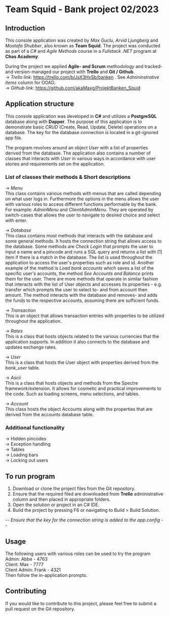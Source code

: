 # Team Squid - Bank project 02/2023

## Introduction 
This console application was created by *Max Guclu*, *Arvid Ljungberg* and *Mostafa Shubber*, also known as **Team Squid**. The project was conducted as part of a *C#* and *Agile Methods* course in a *Fullstack .NET* program at **Chas Academy**.   

During the project we applied **Agile- and Scrum** methodology and tracked- and version-managed our project with **Trello** and **Git / Github**.   
-> *Trello link*: https://trello.com/b/JsX3HvSb/banken . See *Admininstrative items* column for OOAD.  
-> *Github link*: https://github.com/akaMaxg/ProjektBanken_Squid  

## Application structure
This console application was developed in **C#** and utilizes a **PostgreSQL** database along with **Dapper**. The purpose of this application is to demonstrate basic *CRUD* (Create, Read, Update, Delete) operations on a database. The key for the database connection is located in a git-ignored app file.

The program revolves around an object *User* with a list of properties derived from the database. The application also contains a number of classes that interacts with *User* in various ways in accordance with user stories and requirements set on the application. 
### List of classes their methods & Short descriptions
-> *Menu*  
This class contains various methods with menus that are called depending on what user logs in. Furthermore the options in the menu allows the user with various roles to access different functions performable by the bank. For example: *AdminMenu* and *ClientAdminMenu*. They are operated by switch-cases that allows the user to navigate to desired choice and select with enter. 

-> *Database*  
This class contains most methods that interacts with the database and some general methods. It hosts the connection string that allows access to the database. Some methods are *Check Login* that prompts the user to input a name and a pincode and runs a SQL query and returns a list with [1] item if there is a match in the database. The list is used throughout the application to access the user's properties such as role and id. Another example of the method is *Load bank accounts* which saves a list of the specific user's accounts, the method *See Accounts and Balance* prints them for the user. There are more methods that operate in similar fashion that interacts with the list of User objects and accesses its properties - e.g. transfer which prompts the user to select to- and from account then amount. The method interacts with the database and removes- and adds the funds to the respective accounts, assuming there are sufficient funds.

-> *Transaction*  
This is an object that allows transaction entries with properties to be utilized throughout the application.
 
-> *Rates*  
This is a class that hosts objects related to the various currencies that the application supports. In addition it also connects to the database and updates exchange rates.

-> *User*  
This is a class that hosts the User object with properties derived from the *bank_user* table.

-> *Ascii*  
This is a class that hosts objects and methods from the Spectre framework/extension. It allows for cosmetic and practical improvements to the code. Such as loading screens, menu selections, and tables.

-> *Account*  
This class hosts the object Accounts along with the properties that are derived from the accounts database table. 
### Additional functionality
-> Hidden pincodes  
-> Exception handling  
-> Tables  
-> Loading bars  
-> Locking out users  

## To run program
1.  Download or clone the project files from the Git repository.  
2.  Ensure that the required filed are downloaded from **Trello** administrative column and then placed in appropriate folders.  
3.  Open the solution or project in an C# IDE.  
3.  Build the project by pressing F6 or navigating to Build > Build Solution.    

-- *Ensure that the key for the connection string is added to the app.config* --  

## Usage
The following users with various roles can be used to try the program  
Admin: Abbe - 4763  
Client: Max - 7777  
Client Admin: Frank - 4321  
Then follow the in-application prompts.

## Contributing  
If you would like to contribute to this project, please feel free to submit a pull request on the Git repository.


